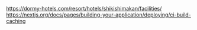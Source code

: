 https://dormy-hotels.com/resort/hotels/shikishimakan/facilities/
https://nextjs.org/docs/pages/building-your-application/deploying/ci-build-caching
